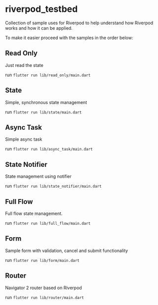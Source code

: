 # riverpod_testbed

Collection of sample uses for Riverpod to help understand how Riverpod works and how it can be applied.

To make it easier proceed with the samples in the order below:



Read Only
---

Just read the state

run  `flutter run lib/read_only/main.dart`



State
---

Simple, synchronous state management

run  `flutter run lib/state/main.dart`



Async Task
---

Simple async task

run  `flutter run lib/async_task/main.dart`



State Notifier
---

State management using notifier

run  `flutter run lib/state_notifier/main.dart`



Full Flow
---

Full flow state management.

run  `flutter run lib/full_flow/main.dart`



Form
---

Sample form with validation, cancel and submit functionality

run  `flutter run lib/form/main.dart`



Router
--- 

Navigator 2 router based on Riverpod

run  `flutter run lib/router/main.dart`

